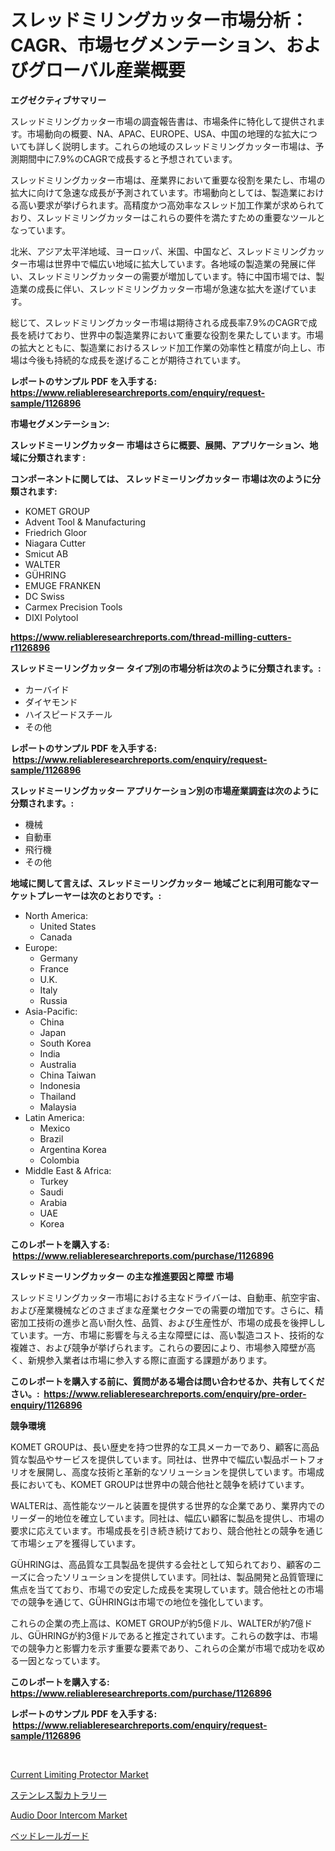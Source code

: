 <p><h1>スレッドミリングカッター市場分析：CAGR、市場セグメンテーション、およびグローバル産業概要</h1></p><p><strong>エグゼクティブサマリー</strong></p>
<p><p>スレッドミリングカッター市場の調査報告書は、市場条件に特化して提供されます。市場動向の概要、NA、APAC、EUROPE、USA、中国の地理的な拡大についても詳しく説明します。これらの地域のスレッドミリングカッター市場は、予測期間中に7.9%のCAGRで成長すると予想されています。</p><p>スレッドミリングカッター市場は、産業界において重要な役割を果たし、市場の拡大に向けて急速な成長が予測されています。市場動向としては、製造業における高い要求が挙げられます。高精度かつ高効率なスレッド加工作業が求められており、スレッドミリングカッターはこれらの要件を満たすための重要なツールとなっています。</p><p>北米、アジア太平洋地域、ヨーロッパ、米国、中国など、スレッドミリングカッター市場は世界中で幅広い地域に拡大しています。各地域の製造業の発展に伴い、スレッドミリングカッターの需要が増加しています。特に中国市場では、製造業の成長に伴い、スレッドミリングカッター市場が急速な拡大を遂げています。</p><p>総じて、スレッドミリングカッター市場は期待される成長率7.9%のCAGRで成長を続けており、世界中の製造業界において重要な役割を果たしています。市場の拡大とともに、製造業におけるスレッド加工作業の効率性と精度が向上し、市場は今後も持続的な成長を遂げることが期待されています。</p></p>
<p><strong>レポートのサンプル PDF を入手する: <a href="https://www.reliableresearchreports.com/enquiry/request-sample/1126896">https://www.reliableresearchreports.com/enquiry/request-sample/1126896</a></strong></p>
<p><strong>市場セグメンテーション:</strong></p>
<p><strong> スレッドミーリングカッター 市場はさらに概要、展開、アプリケーション、地域に分類されます :</strong></p>
<p><strong>コンポーネントに関しては、 スレッドミーリングカッター 市場は次のように分類されます: &nbsp;</strong></p>
<p><ul><li>KOMET GROUP</li><li>Advent Tool & Manufacturing</li><li>Friedrich Gloor</li><li>Niagara Cutter</li><li>Smicut AB</li><li>WALTER</li><li>GÜHRING</li><li>EMUGE FRANKEN</li><li>DC Swiss</li><li>Carmex Precision Tools</li><li>DIXI Polytool</li></ul></p>
<p><strong><a href="https://www.reliableresearchreports.com/thread-milling-cutters-r1126896">https://www.reliableresearchreports.com/thread-milling-cutters-r1126896</a></strong></p>
<p><strong> スレッドミーリングカッター タイプ別の市場分析は次のように分類されます。:</strong></p>
<p><ul><li>カーバイド</li><li>ダイヤモンド</li><li>ハイスピードスチール</li><li>その他</li></ul></p>
<p><strong>レポートのサンプル PDF を入手する: &nbsp;<a href="https://www.reliableresearchreports.com/enquiry/request-sample/1126896">https://www.reliableresearchreports.com/enquiry/request-sample/1126896</a></strong></p>
<p><strong> スレッドミーリングカッター アプリケーション別の市場産業調査は次のように分類されます。:</strong></p>
<p><ul><li>機械</li><li>自動車</li><li>飛行機</li><li>その他</li></ul></p>
<p><strong>地域に関して言えば、スレッドミーリングカッター 地域ごとに利用可能なマーケットプレーヤーは次のとおりです。:</strong></p>
<p><ul>
    <li>
        North America:
        <ul>
            <li>United States</li>
            <li>Canada</li>
        </ul>
    </li>
    <li>
        Europe:
        <ul>
            <li>Germany</li>
            <li>France</li>
            <li>U.K.</li>
            <li>Italy</li>
            <li>Russia</li>
        </ul>
    </li>
    <li>
        Asia-Pacific:
        <ul>
            <li>China</li>
            <li>Japan</li>
            <li>South Korea</li>
            <li>India</li>
            <li>Australia</li>
            <li>China Taiwan</li>
            <li>Indonesia</li>
            <li>Thailand</li>
            <li>Malaysia</li>
        </ul>
    </li>
    <li>
        Latin America:
        <ul>
            <li>Mexico</li>
            <li>Brazil</li>
            <li>Argentina Korea</li>
            <li>Colombia</li>
        </ul>
    </li>
    <li>
        Middle East & Africa:
        <ul>
            <li>Turkey</li>
            <li>Saudi</li>
            <li>Arabia</li>
            <li>UAE</li>
            <li>Korea</li>
        </ul>
    </li>
    </ul></p>
<p><strong>このレポートを購入する: &nbsp;<a href="https://www.reliableresearchreports.com/purchase/1126896">https://www.reliableresearchreports.com/purchase/1126896</a></strong></p>
<p><strong>スレッドミーリングカッター の主な推進要因と障壁 市場</strong></p>
<p><p>スレッドミリングカッター市場における主なドライバーは、自動車、航空宇宙、および産業機械などのさまざまな産業セクターでの需要の増加です。さらに、精密加工技術の進歩と高い耐久性、品質、および生産性が、市場の成長を後押ししています。一方、市場に影響を与える主な障壁には、高い製造コスト、技術的な複雑さ、および競争が挙げられます。これらの要因により、市場参入障壁が高く、新規参入業者は市場に参入する際に直面する課題があります。</p></p>
<p><strong>このレポートを購入する前に、質問がある場合は問い合わせるか、共有してください。:&nbsp; <a href="https://www.reliableresearchreports.com/enquiry/pre-order-enquiry/1126896">https://www.reliableresearchreports.com/enquiry/pre-order-enquiry/1126896</a></strong></p>
<p><strong>競争環境</strong></p>
<p><p>KOMET GROUPは、長い歴史を持つ世界的な工具メーカーであり、顧客に高品質な製品やサービスを提供しています。同社は、世界中で幅広い製品ポートフォリオを展開し、高度な技術と革新的なソリューションを提供しています。市場成長においても、KOMET GROUPは世界中の競合他社と競争を続けています。</p><p>WALTERは、高性能なツールと装置を提供する世界的な企業であり、業界内でのリーダー的地位を確立しています。同社は、幅広い顧客に製品を提供し、市場の要求に応えています。市場成長を引き続き続けており、競合他社との競争を通じて市場シェアを獲得しています。</p><p>GÜHRINGは、高品質な工具製品を提供する会社として知られており、顧客のニーズに合ったソリューションを提供しています。同社は、製品開発と品質管理に焦点を当てており、市場での安定した成長を実現しています。競合他社との市場での競争を通じて、GÜHRINGは市場での地位を強化しています。</p><p>これらの企業の売上高は、KOMET GROUPが約5億ドル、WALTERが約7億ドル、GÜHRINGが約3億ドルであると推定されています。これらの数字は、市場での競争力と影響力を示す重要な要素であり、これらの企業が市場で成功を収める一因となっています。</p></p>
<p><strong>このレポートを購入する: &nbsp; <a href="https://www.reliableresearchreports.com/purchase/1126896">https://www.reliableresearchreports.com/purchase/1126896</a></strong></p>
<p><strong>レポートのサンプル PDF を入手する: &nbsp;<a href="https://www.reliableresearchreports.com/enquiry/request-sample/1126896">https://www.reliableresearchreports.com/enquiry/request-sample/1126896</a></strong><strong></strong></p>
<p>&nbsp;</p>
<p><p><a href="https://sore-arch-6db.notion.site/Current-Limiting-Protector-Market-Insights-into-Market-CAGR-Market-Trends-and-Growth-Strategies-81b878f90e0b49b18217aa05b32af98a">Current Limiting Protector Market</a></p><p><a href="https://medium.com/@baileeupton1902/%E3%82%B9%E3%83%86%E3%83%B3%E3%83%AC%E3%82%B9%E8%A3%BD%E3%82%AB%E3%83%88%E3%83%A9%E3%83%AA%E3%83%BC%E5%B8%82%E5%A0%B4%E3%81%AE%E5%B1%95%E6%9C%9B-%E6%A5%AD%E7%95%8C%E6%A6%82%E8%A6%81%E3%81%A8%E4%BA%88%E6%B8%AC-2024%E5%B9%B4%E3%81%8B%E3%82%892031%E5%B9%B4-42aaaee6778c">ステンレス製カトラリー</a></p><p><a href="https://view.publitas.com/reportprime-1/audio-door-intercom-market-focuses-on-market-share-size-and-projected-forecast-till-2031/">Audio Door Intercom Market</a></p><p><a href="https://medium.com/@baileeupton1902/%E3%83%99%E3%83%83%E3%83%89%E3%83%AC%E3%83%BC%E3%83%AB%E3%82%AC%E3%83%BC%E3%83%89%E5%B8%82%E5%A0%B4%E5%B1%95%E6%9C%9B-%E6%A5%AD%E7%95%8C%E3%81%AE%E6%A6%82%E8%A6%81%E3%81%A8%E4%BA%88%E6%B8%AC-2024%E5%B9%B4%E3%81%8B%E3%82%892031%E5%B9%B4-57e70c6e3960">ベッドレールガード</a></p></p>